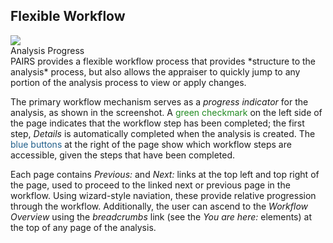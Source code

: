 ## Flexible Workflow

<div class="pure-g">
<div class="pure-u-1-3">
  <img class="screenshot" src="/images/gandysoft/analysis-progress.png">
  <figcaption>Analysis Progress</figcaption>
</div>

<div class="pure-u-2-3" markdown="1">
PAIRS provides a flexible workflow process that provides *structure to the analysis*
process, but also allows the appraiser to quickly jump to any portion of the
analysis process to view or apply changes.

The primary workflow mechanism serves as a *progress indicator* for the analysis, as
shown in the screenshot.  A <span style="color: forestgreen">green checkmark</span>
on the left side of the page indicates that the workflow step has been completed;
the first step, *Details* is automatically completed when the analysis is created.
The <span style="color: #215f8b">blue buttons</span> at the right of the page show
which workflow steps are accessible, given the steps that have been completed.

Each page contains *Previous:* and *Next:* links at the top left and top right of
the page, used to proceed to the linked next or previous page in the workflow. Using
wizard-style naviation, these provide relative progression through the workflow.
Additionally, the user can ascend to the *Workflow Overview* using the *breadcrumbs*
link (see the *You are here:* elements) at the top of any page of the analysis.
</div>
</div>
